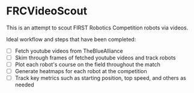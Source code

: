 # FRCVideoScout
This is an attempt to scout FIRST Robotics Competition robots via videos. 

Ideal workflow and steps that have been completed:

- [ ] Fetch youtube videos from TheBlueAlliance
- [ ] Skim through frames of fetched youtube videos and track robots
- [ ] Plot each robot's course on the field throughout the match
- [ ] Generate heatmaps for each robot at the competition
- [ ] Track key metrics such as starting position, top speed, and others as needed
